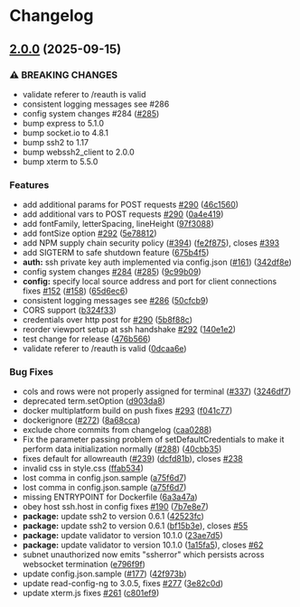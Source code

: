 # Changelog

## [2.0.0](https://github.com/billchurch/webssh2/compare/webssh2-server-v2.0.0...webssh2-server-v2.0.0) (2025-09-15)

### ⚠ BREAKING CHANGES

* validate referer to /reauth is valid
* consistent logging messages see #286
* config system changes #284 ([#285](https://github.com/billchurch/webssh2/issues/285))
* bump express to 5.1.0
* bump socket.io to 4.8.1
* bump ssh2 to 1.17
* bump webssh2_client to 2.0.0
* bump xterm to 5.5.0

### Features

* add additional params for POST requests [#290](https://github.com/billchurch/webssh2/issues/290) ([46c1560](https://github.com/billchurch/webssh2/commit/46c1560e3c126376e18124e14e5c7fb8c029a0a1))
* add additional vars to POST requests [#290](https://github.com/billchurch/webssh2/issues/290) ([0a4e419](https://github.com/billchurch/webssh2/commit/0a4e419fb371ae95340fa890497022a2aa9d063a))
* add fontFamily, letterSpacing, lineHeight ([97f3088](https://github.com/billchurch/webssh2/commit/97f3088780744e13a6724a4967a4896aac3f20d8))
* add fontSize option [#292](https://github.com/billchurch/webssh2/issues/292) ([5e78812](https://github.com/billchurch/webssh2/commit/5e788129744d326e78ec91bda86ed5cecfd70d3f))
* add NPM supply chain security policy ([#394](https://github.com/billchurch/webssh2/issues/394)) ([fe2f875](https://github.com/billchurch/webssh2/commit/fe2f8757663a9b28954fa0bddd376b9395ae7ea8)), closes [#393](https://github.com/billchurch/webssh2/issues/393)
* add SIGTERM to safe shutdown feature ([675b4f5](https://github.com/billchurch/webssh2/commit/675b4f5a3a92b187b620684eb1ce1b7afa0e2e08))
* **auth:** ssh private key auth implemented via config.json ([#161](https://github.com/billchurch/webssh2/issues/161)) ([342df8e](https://github.com/billchurch/webssh2/commit/342df8eb9cafba52eb63b50a60e11e1431d6fbd4))
* config system changes [#284](https://github.com/billchurch/webssh2/issues/284) ([#285](https://github.com/billchurch/webssh2/issues/285)) ([9c99b09](https://github.com/billchurch/webssh2/commit/9c99b0940ec726193deae3c4999d25a297874d67))
* **config:** specify local source address and port for client connections fixes [#152](https://github.com/billchurch/webssh2/issues/152) ([#158](https://github.com/billchurch/webssh2/issues/158)) ([65d6ec6](https://github.com/billchurch/webssh2/commit/65d6ec68452b80c42fd62534355e456ce1f16a32))
* consistent logging messages see [#286](https://github.com/billchurch/webssh2/issues/286) ([50cfcb9](https://github.com/billchurch/webssh2/commit/50cfcb97788cbd3409b4605adceef3d47e370e38))
* CORS support ([b324f33](https://github.com/billchurch/webssh2/commit/b324f338adeb3518322941639fb83ba9370814cc))
* credentials over http post for [#290](https://github.com/billchurch/webssh2/issues/290) ([5b8f88c](https://github.com/billchurch/webssh2/commit/5b8f88cfef1745c88748277217204e6c38c7ff7e))
* reorder viewport setup at ssh handshake [#292](https://github.com/billchurch/webssh2/issues/292) ([140e1e2](https://github.com/billchurch/webssh2/commit/140e1e24b14d6b74848e9d250c2b44f806ad627d))
* test change for release ([476b566](https://github.com/billchurch/webssh2/commit/476b566c08a84bd35aaccf847253875b2c3afb10))
* validate referer to /reauth is valid ([0dcaa6e](https://github.com/billchurch/webssh2/commit/0dcaa6e15062cdc3252ce52abd9057caf4c00a30))

### Bug Fixes

* cols and rows were not properly assigned for terminal ([#337](https://github.com/billchurch/webssh2/issues/337)) ([3246df7](https://github.com/billchurch/webssh2/commit/3246df75b6516309479beffb0948fd3233caa57b))
* deprecated term.setOption ([d903da8](https://github.com/billchurch/webssh2/commit/d903da87c41882a3736683c7de497cb8bd37f885))
* docker multiplatform build on push fixes [#293](https://github.com/billchurch/webssh2/issues/293) ([f041c77](https://github.com/billchurch/webssh2/commit/f041c779e92dee52ce931ba01f9eadb1ace68cc3))
* dockerignore ([#272](https://github.com/billchurch/webssh2/issues/272)) ([8a68cca](https://github.com/billchurch/webssh2/commit/8a68ccaffa374584b5d9531f9dbeae616bd971f5))
* exclude chore commits from changelog ([caa0288](https://github.com/billchurch/webssh2/commit/caa0288ad132f5c65fba38b30664fb2a3a328e92))
* Fix the parameter passing problem of setDefaultCredentials to make it perform data initialization normally ([#288](https://github.com/billchurch/webssh2/issues/288)) ([40cbb35](https://github.com/billchurch/webssh2/commit/40cbb35616fa17c1c36520690f40ebce0b488153))
* fixes default for allowreauth ([#239](https://github.com/billchurch/webssh2/issues/239)) ([dcfd81b](https://github.com/billchurch/webssh2/commit/dcfd81b454b9fe66edec489266dc35a765464c6b)), closes [#238](https://github.com/billchurch/webssh2/issues/238)
* invalid css in style.css ([ffab534](https://github.com/billchurch/webssh2/commit/ffab5345dcb568fa2bb50a96f403174ad3728286))
* lost comma in config.json.sample ([a75f6d7](https://github.com/billchurch/webssh2/commit/a75f6d73a55917bcd944c95337816556f03538d3))
* lost comma in config.json.sample ([a75f6d7](https://github.com/billchurch/webssh2/commit/a75f6d73a55917bcd944c95337816556f03538d3))
* missing ENTRYPOINT for Dockerfile ([6a3a47a](https://github.com/billchurch/webssh2/commit/6a3a47a13de3cd70d603379a27e055f08a6ee62c))
* obey host ssh.host in config fixes [#190](https://github.com/billchurch/webssh2/issues/190) ([7b7e8e7](https://github.com/billchurch/webssh2/commit/7b7e8e753358ed48f52eb9aa2fc359bf758f304b))
* **package:** update ssh2 to version 0.6.1 ([42523fc](https://github.com/billchurch/webssh2/commit/42523fc56853c909e49d54b6ede3aa3ae2dcdce9))
* **package:** update ssh2 to version 0.6.1 ([bf15b3e](https://github.com/billchurch/webssh2/commit/bf15b3e11d3d0659a3fafdeec616aa6bce719cb7)), closes [#55](https://github.com/billchurch/webssh2/issues/55)
* **package:** update validator to version 10.1.0 ([23ae7d5](https://github.com/billchurch/webssh2/commit/23ae7d5ce7481439280e641bc34904c433dfc99a))
* **package:** update validator to version 10.1.0 ([1a15fa5](https://github.com/billchurch/webssh2/commit/1a15fa57bbea3b137f0c9ce122542d387119ec4a)), closes [#62](https://github.com/billchurch/webssh2/issues/62)
* subnet unauthorized now emits "ssherror" which persists across websocket termination ([e796f9f](https://github.com/billchurch/webssh2/commit/e796f9fb5874d6557433f25e8976b7aa58fa8144))
* update config.json.sample ([#177](https://github.com/billchurch/webssh2/issues/177)) ([42f973b](https://github.com/billchurch/webssh2/commit/42f973b4796f7f50237dc8ce613e477aa89352ca))
* update read-config-ng to 3.0.5, fixes [#277](https://github.com/billchurch/webssh2/issues/277) ([3e82c0d](https://github.com/billchurch/webssh2/commit/3e82c0dc4d31d1c97a7cf98139ef8e6dc0213b22))
* update xterm.js fixes [#261](https://github.com/billchurch/webssh2/issues/261) ([c801ef9](https://github.com/billchurch/webssh2/commit/c801ef9e5826e13a403a6462241cf8a4ff456d45))
